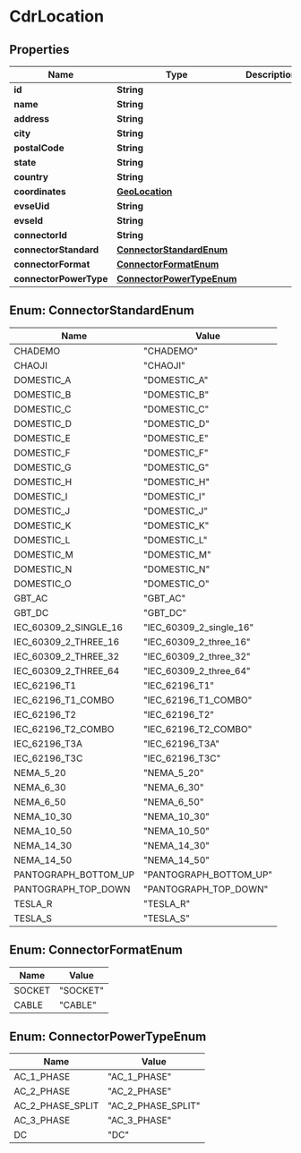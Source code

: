 

# CdrLocation


## Properties

| Name | Type | Description | Notes |
|------------ | ------------- | ------------- | -------------|
|**id** | **String** |  |  |
|**name** | **String** |  |  [optional] |
|**address** | **String** |  |  |
|**city** | **String** |  |  |
|**postalCode** | **String** |  |  [optional] |
|**state** | **String** |  |  [optional] |
|**country** | **String** |  |  |
|**coordinates** | [**GeoLocation**](GeoLocation.md) |  |  |
|**evseUid** | **String** |  |  |
|**evseId** | **String** |  |  |
|**connectorId** | **String** |  |  |
|**connectorStandard** | [**ConnectorStandardEnum**](#ConnectorStandardEnum) |  |  [optional] |
|**connectorFormat** | [**ConnectorFormatEnum**](#ConnectorFormatEnum) |  |  [optional] |
|**connectorPowerType** | [**ConnectorPowerTypeEnum**](#ConnectorPowerTypeEnum) |  |  [optional] |



## Enum: ConnectorStandardEnum

| Name | Value |
|---- | -----|
| CHADEMO | &quot;CHADEMO&quot; |
| CHAOJI | &quot;CHAOJI&quot; |
| DOMESTIC_A | &quot;DOMESTIC_A&quot; |
| DOMESTIC_B | &quot;DOMESTIC_B&quot; |
| DOMESTIC_C | &quot;DOMESTIC_C&quot; |
| DOMESTIC_D | &quot;DOMESTIC_D&quot; |
| DOMESTIC_E | &quot;DOMESTIC_E&quot; |
| DOMESTIC_F | &quot;DOMESTIC_F&quot; |
| DOMESTIC_G | &quot;DOMESTIC_G&quot; |
| DOMESTIC_H | &quot;DOMESTIC_H&quot; |
| DOMESTIC_I | &quot;DOMESTIC_I&quot; |
| DOMESTIC_J | &quot;DOMESTIC_J&quot; |
| DOMESTIC_K | &quot;DOMESTIC_K&quot; |
| DOMESTIC_L | &quot;DOMESTIC_L&quot; |
| DOMESTIC_M | &quot;DOMESTIC_M&quot; |
| DOMESTIC_N | &quot;DOMESTIC_N&quot; |
| DOMESTIC_O | &quot;DOMESTIC_O&quot; |
| GBT_AC | &quot;GBT_AC&quot; |
| GBT_DC | &quot;GBT_DC&quot; |
| IEC_60309_2_SINGLE_16 | &quot;IEC_60309_2_single_16&quot; |
| IEC_60309_2_THREE_16 | &quot;IEC_60309_2_three_16&quot; |
| IEC_60309_2_THREE_32 | &quot;IEC_60309_2_three_32&quot; |
| IEC_60309_2_THREE_64 | &quot;IEC_60309_2_three_64&quot; |
| IEC_62196_T1 | &quot;IEC_62196_T1&quot; |
| IEC_62196_T1_COMBO | &quot;IEC_62196_T1_COMBO&quot; |
| IEC_62196_T2 | &quot;IEC_62196_T2&quot; |
| IEC_62196_T2_COMBO | &quot;IEC_62196_T2_COMBO&quot; |
| IEC_62196_T3A | &quot;IEC_62196_T3A&quot; |
| IEC_62196_T3C | &quot;IEC_62196_T3C&quot; |
| NEMA_5_20 | &quot;NEMA_5_20&quot; |
| NEMA_6_30 | &quot;NEMA_6_30&quot; |
| NEMA_6_50 | &quot;NEMA_6_50&quot; |
| NEMA_10_30 | &quot;NEMA_10_30&quot; |
| NEMA_10_50 | &quot;NEMA_10_50&quot; |
| NEMA_14_30 | &quot;NEMA_14_30&quot; |
| NEMA_14_50 | &quot;NEMA_14_50&quot; |
| PANTOGRAPH_BOTTOM_UP | &quot;PANTOGRAPH_BOTTOM_UP&quot; |
| PANTOGRAPH_TOP_DOWN | &quot;PANTOGRAPH_TOP_DOWN&quot; |
| TESLA_R | &quot;TESLA_R&quot; |
| TESLA_S | &quot;TESLA_S&quot; |



## Enum: ConnectorFormatEnum

| Name | Value |
|---- | -----|
| SOCKET | &quot;SOCKET&quot; |
| CABLE | &quot;CABLE&quot; |



## Enum: ConnectorPowerTypeEnum

| Name | Value |
|---- | -----|
| AC_1_PHASE | &quot;AC_1_PHASE&quot; |
| AC_2_PHASE | &quot;AC_2_PHASE&quot; |
| AC_2_PHASE_SPLIT | &quot;AC_2_PHASE_SPLIT&quot; |
| AC_3_PHASE | &quot;AC_3_PHASE&quot; |
| DC | &quot;DC&quot; |



